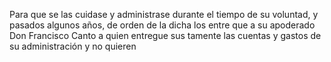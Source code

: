 Para que se las cuidase y administrase durante el tiempo de su voluntad, y pasados algunos años, de orden de la dicha los entre que a su apoderado Don Francisco Canto a quien entregue sus tamente las cuentas y gastos de su administración y no quieren